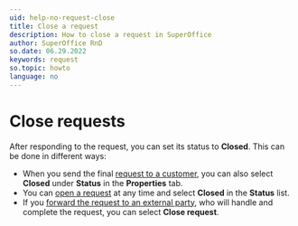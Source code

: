 ```yaml
---
uid: help-no-request-close
title: Close a request
description: How to close a request in SuperOffice
author: SuperOffice RnD
so.date: 06.29.2022
keywords: request
so.topic: howto
language: no
---
```


# Close requests

After responding to the request, you can set its status to **Closed**. This can be done in different ways:

* When you send the final [request to a customer][1], you can also select **Closed** under **Status** in the **Properties** tab.
* You can [open a request][2] at any time and select **Closed** in the **Status** list.
* If you [forward the request to an external party][3], who will handle and complete the request, you can select **Close request**.

<!-- Referenced links -->
[1]: reply.md
[2]: ../index.md#open
[3]: forward.md

<!-- Referenced images -->

